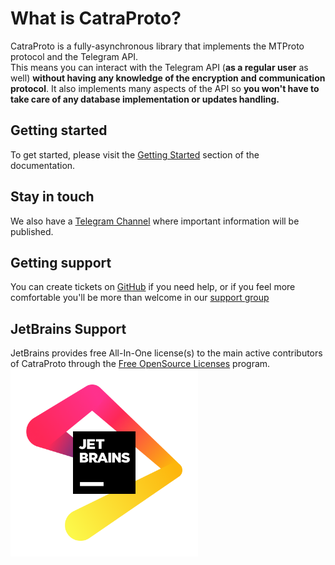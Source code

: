 # What is CatraProto?
CatraProto is a fully-asynchronous library that implements the MTProto protocol and the Telegram API.\
This means you can interact with the Telegram API (**as a regular user** as well) **without having any knowledge of the encryption and communication protocol**. 
It also implements many aspects of the API so **you won't have to take care of any database implementation or updates handling.**

## Getting started
To get started, please visit the [Getting Started](https://catraproto.github.io/docs/configuration/index.html) section of the documentation.

## Stay in touch
We also have a [Telegram Channel](https://t.me/s/CatraProto) where important information will be published.

## Getting support
You can create tickets on [GitHub](https://github.com/CatraProto/Client/issues) if you need help, or if you feel more comfortable you'll be more than welcome in our [support group](https://t.me/catraprotodiscussion)

## JetBrains Support
JetBrains provides free All-In-One license(s) to the main active contributors of CatraProto through the [Free OpenSource Licenses](https://www.jetbrains.com/community/opensource) program.
<img src="assets/jb_beam.png"  width="300" height="300">